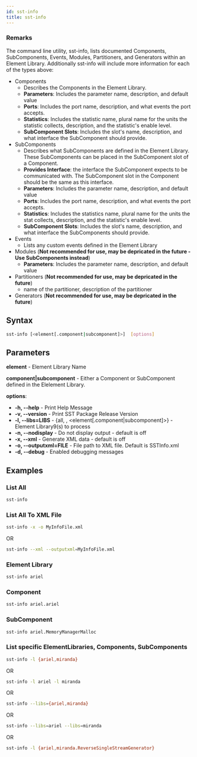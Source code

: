 ```yaml
---
id: sst-info
title: sst-info
---
```


### Remarks

The command line utility, sst-info, lists documented Components, SubComponents, Events, Modules, Partitioners, and Generators within an Element Library. Additionally sst-info will include more information for each of the types above:

- Components
  - Describes the Components in the Element Library.
  - **Parameters**: Includes the parameter name, description, and default value
  - **Ports**: Includes the port name, description, and what events the port accepts.
  - **Statistics**: Includes the statistic name, plural name for the units the statistic collects, description, and the statistic's enable level.
  - **SubComponent Slots**: Includes the slot's name, description, and what interface the SubComponent should provide.
- SubComponents
  - Describes what SubComponents are defined in the Element Library. These SubComponents can be placed in the SubComponent slot of a Component.
  - **Provides Interface**: the interface the SubComponent expects to be communicated with. The SubComponent slot in the Component should be the same as this interface.
  - **Parameters**: Includes the parameter name, description, and default value
  - **Ports**: Includes the port name, description, and what events the port accepts.
  - **Statistics**: Includes the statistics name, plural name for the units the stat collects, description, and the statistic's enable level.
  - **SubComponent Slots**: Includes the slot's name, description, and what interface the SubComponents should provide.
- Events
  - Lists any custom events defined in the Element Library
- Modules (**Not recommended for use, may be depricated in the future - Use SubComponents instead**)
  - **Parameters**: Includes the parameter name, description, and default value
- Partitioners (**Not recommended for use, may be depricated in the future**)
  - name of the partitioner, description of the partitioner
- Generators (**Not recommended for use, may be depricated in the future**)

## Syntax

```bash
sst-info [<element[.component|subcomponent]>]  [options]
```

## Parameters

**element** - Element Library Name

**component|subcomponent** - Either a Component or SubComponent defined in the Elelement Library.

**options**:
- **-h, --help** - Print Help Message
- **-v, --version** - Print SST Package Release Version
- **-l, --libs=LIBS** - {all, <element>, <element[.component|subcomponent]>} - Element Library9(s) to process
- **-n, --nodisplay** - Do not display output - default is off
- **-x, --xml** - Generate XML data - default is off
- **-o, --outputxml=FILE** - File path to XML file. Default is SSTInfo.xml
- **-d, --debug** - Enabled debugging messages

## Examples

### List All
```bash
sst-info
```

### List All To XML File
```bash
sst-info -x -o MyInfoFile.xml
```
OR
```bash
sst-info --xml --outputxml=MyInfoFile.xml
```

### Element Library
```bash
sst-info ariel
```

### Component
```bash
sst-info ariel.ariel
```

### SubComponent
```bash
sst-info ariel.MemoryManagerMalloc
```

### List specific ElementLibraries, Components, SubComponents
```bash
sst-info -l {ariel,miranda}
```
OR
```bash
sst-info -l ariel -l miranda
```
OR
```bash
sst-info --libs={ariel,miranda}
```
OR
```bash
sst-info --libs=ariel --libs=miranda
```
OR
```bash
sst-info -l {ariel,miranda.ReverseSingleStreamGenerator}
```